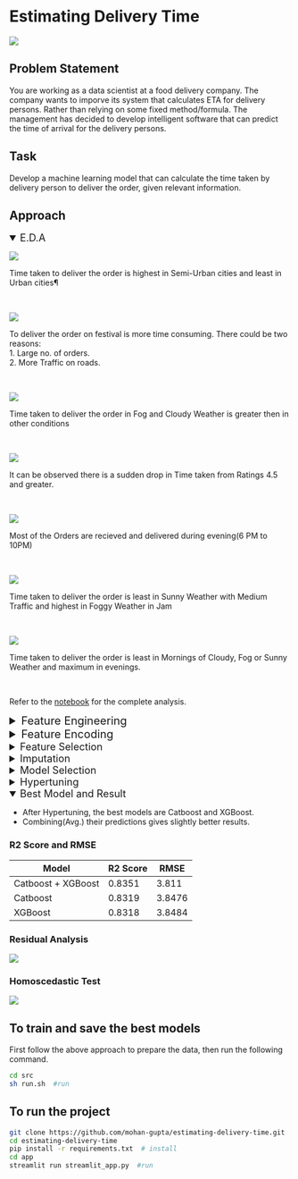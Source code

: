 # Estimating Delivery Time
<img src = "artifacts/demo.gif"> <br>

## Problem Statement
You are working as a data scientist at a food delivery company. The company wants to imporve its system that calculates ETA for delivery persons. Rather than relying on some fixed method/formula. The management has decided to develop intelligent software that can predict the time of arrival for the delivery persons.

## Task
Develop a machine learning model that can calculate the time taken by delivery person to deliver the order, given relevant information.

## Approach

<details open>
<summary style="font-size: 18px;">E.D.A</summary>

<img src = "artifacts/avg time city.png"><br>
<p>Time taken to deliver the order is highest in Semi-Urban cities and least in Urban cities¶</p><br>

<img src = "artifacts/avg time fest.png"><br>
<p>To deliver the order on festival is more time consuming. There could be two reasons:<br>
1. Large no. of orders.<br>
2.  More Traffic on roads.<br></p><br>

<img src = "artifacts/avg time weather.png"><br>
<p>Time taken to deliver the order in Fog and Cloudy Weather is greater then in other conditions</p><br>

<img src = "artifacts/avg time rating.png"><br>
<p>It can be observed there is a sudden drop in Time taken from Ratings 4.5 and greater.</p><br>

<img src = "artifacts/order time.png"><br>
<p>Most of the Orders are recieved and delivered during evening(6 PM to 10PM)</p><br>

<img src = "artifacts/piv weather traffic.png"><br>
<p>Time taken to deliver the order is least in Sunny Weather with Medium Traffic and highest in Foggy Weather in Jam</p><br>

<img src = "artifacts/piv weather time.png"><br>
<p>Time taken to deliver the order is least in Mornings of Cloudy, Fog or Sunny Weather and maximum in evenings.</p><br>

Refer to the [notebook](notebooks/1.%20Data%20Understanding.ipynb) for the complete analysis.
</details>

<details>
<summary style="font-size: 20px;">Feature Engineering</summary>

First, Created Stratified 5 folds of the data. [create_folds.py](src/create_folds.py)

- Filled Null values in Categorical variables by "NULL"
- Fixed ratings and time.

Refer to the [fixing data notebook](notebooks/2.%20fixing%20data.ipynb)

- Extracted granular features from Date and Time columns
- Created bins for Order time.
- Calculated Distance metrics for location data.
- Computed GeoHash of the Locations.
- Greedily combined pairs of categorical columns.

Refer to [feature_eng.py](src/feature_eng.py)

</details>

<details>
<summary style="font-size: 20px;">Feature Encoding</summary>

- Applied Label Encoding on Road_traffic_density, Festival and City columns.
- Applied Target Mean encoding with cross validation on the remaining categorical columns

Refer to [feature_encode.py](src/feature_encode.py)

</details>

<details>
<summary style="font-size: 18px;">Feature Selection</summary>

- Dropped features with variance less than or equal to 0.1.
- Kept the features selected by CatBoost, XGBoost and LightGBM.

Refer to [feature_selection.py](src/feature_selection.py)
</details>

<details>
<summary style="font-size: 18px;">Imputation</summary>

- Iteratively imputed the data using LightGBM and Catboost.
- The Imputed data is only used for the models, which cannot handle null values.

Refer to [impute.py](src/impute.py)

</details>

<details>
<summary style="font-size: 18px;">Model Selection</summary>

Performed Stratified K-fold cross validation on Regression models.
|Model|R2 Score|RMSE|
|----------|------|------|
|LightGBM|0.8274|3.8982|
|CatBoost without categorical encoding|0.8266|3.9077|
|Random Forest|0.8232|3.9461|
|CatBoost with categorical encoding.|0.8188|3.9722|
|XGBoost |0.8167|4.0172|
|Gradient Boosting|0.7836|4.3654|
|AdaBoost|0.6095|5.8631|
|Linear Regression|0.5619|6.2112|

- Based on above results, Selected Model: LightGBM, CatBoost, Random Forest and XGBoost.
- Also, Catboost Performs better with the data in which categorical columns are not encoded.

</details>

<details>
<summary style="font-size: 18px;">Hypertuning</summary>

- Hypertuned the selected models using Optuna.<br>
- Results After Hypertuning:

|Model|R2 Score|RMSE|
|----------|------|------|
|Catboost|0.8319|3.8476|
|XGBoost |0.8318|3.8484|
|LightGBM|0.8284|3.8876|
|Random Forest|0.8274|3.8990|

Refer to [hypertuning.py](src/hypertuning.py)

</details>

<details open>
<summary style="font-size: 18px;">Best Model and Result</summary>

- After Hypertuning, the best models are Catboost and XGBoost.
- Combining(Avg.) their predictions gives slightly better results.

### R2 Score and RMSE
|Model|R2 Score|RMSE|
|----------|------|------|
|Catboost + XGBoost|0.8351|3.811|
|Catboost|0.8319|3.8476|
|XGBoost |0.8318|3.8484|

### Residual Analysis
<img src="artifacts/residual.png"><br>

### Homoscedastic Test
<img src="artifacts/h test.png"><br>



</details>

## To train and save the best models
First follow the above approach to prepare the data, then run the following command.

```bash
cd src
sh run.sh  #run
```

## To run the project

```bash
git clone https://github.com/mohan-gupta/estimating-delivery-time.git  # clone
cd estimating-delivery-time
pip install -r requirements.txt  # install
cd app
streamlit run streamlit_app.py  #run
```